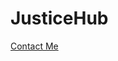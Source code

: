 # JusticeHub

<a href="mailto:theyogurtfamilyoffical@gmail.com?subject=Contacting from JusticeHub&body=%0A%0A- Contacted from GitHub">Contact Me</a>
